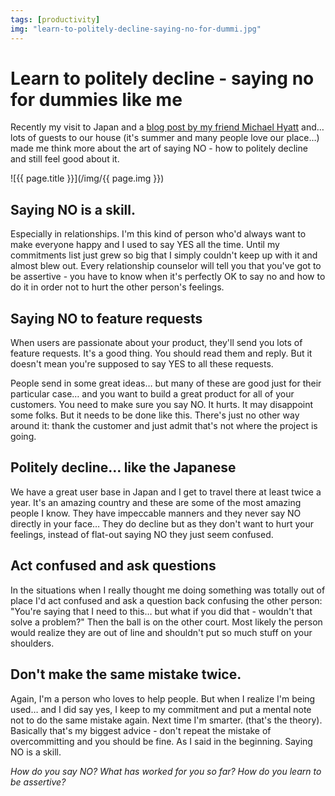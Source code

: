 ```yaml
---
tags: [productivity]
img: "learn-to-politely-decline-saying-no-for-dummi.jpg"
---
```


# Learn to politely decline - saying no for dummies like me


Recently my visit to Japan and a [blog post by my friend Michael Hyatt](http://michaelhyatt.com/5-reasons-why-you-need-to-get-better-at-saying-no.html) and… lots of guests to our house (it's summer and many people love our place…) made me think more about the art of saying NO - how to politely decline and still feel good about it.

<!--More-->

![{{ page.title }}](/img/{{ page.img }})

## Saying NO is a skill.

Especially in relationships. I'm this kind of person who'd always want to make everyone happy and I used to say YES all the time. Until my commitments list just grew so big that I simply couldn't keep up with it and almost blew out. Every relationship counselor will tell you that you've got to be assertive - you have to know when it's perfectly OK to say no and how to do it in order not to hurt the other person's feelings.

## Saying NO to feature requests

When users are passionate about your product, they'll send you lots of feature requests. It's a good thing. You should read them and reply. But it doesn't mean you're supposed to say YES to all these requests.

People send in some great ideas… but many of these are good just for their particular case… and you want to build a great product for all of your customers. You need to make sure you say NO. It hurts. It may disappoint some folks. But it needs to be done like this. There's just no other way around it: thank the customer and just admit that's not where the project is going.

## Politely decline… like the Japanese

We have a great user base in Japan and I get to travel there at least twice a year. It's an amazing country and these are some of the most amazing people I know. They have impeccable manners and they never say NO directly in your face… They do decline but as they don't want to hurt your feelings, instead of flat-out saying NO they just seem confused.

## Act confused and ask questions

In the situations when I really thought me doing something was totally out of place I'd act confused and ask a question back confusing the other person: "You're saying that I need to this… but what if you did that - wouldn't that solve a problem?" Then the ball is on the other court. Most likely the person would realize they are out of line and shouldn't put so much stuff on your shoulders.

## Don't make the same mistake twice.

Again, I'm a person who loves to help people. But when I realize I'm being used… and I did say yes, I keep to my commitment and put a mental note not to do the same mistake again. Next time I'm smarter. (that's the theory). Basically that's my biggest advice - don't repeat the mistake of overcommitting and you should be fine. As I said in the beginning. Saying NO is a skill.

_How do you say NO? What has worked for you so far? How do you learn to be assertive?_  


  
  
  
 

  



[n]: https://michael.gratis/nozbe